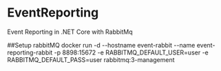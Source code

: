 # EventReporting
Event Reporting in .NET Core with RabbitMq

##Setup rabbitMQ
docker run -d --hostname event-rabbit --name event-reporting-rabbit -p 8898:15672 -e  RABBITMQ_DEFAULT_USER=user -e RABBITMQ_DEFAULT_PASS=user rabbitmq:3-management
